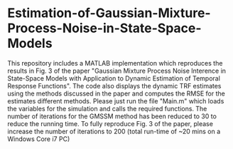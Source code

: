 # Estimation-of-Gaussian-Mixture-Process-Noise-in-State-Space-Models
This repository includes a MATLAB implementation which reproduces the results in Fig. 3 of the paper "Gaussian Mixture Process Noise Interence in State-Space Models with Application to Dynamic Estimation of Temporal Response Functions". The code also displays the dynamic TRF estimates using the methods discussed in the paper and computes the RMSE for the estimates different methods. Please just run the file "Main.m" which loads the variables for the simulation and calls the required functions. The number of iterations for the GMSSM method has been reduced to 30 to reduce the running time. To fully reproduce Fig. 3 of the paper, please increase the number of iterations to 200 (total run-time of ~20 mins on a Windows Core i7 PC)
